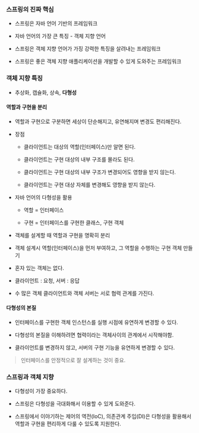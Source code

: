 ### 스프링의 진짜 핵심

- 스프링은 자바 언어 기반의 프레임워크

- 자바 언어의 가장 큰 특징 - 객체 지향 언어

- 스프링은 객체 지향 언어가 가징 강력한 특징을 살려내는 프레임워크

- 스프링은 좋은 객체 지향 애플리케이션을 개발할 수 있게 도와주는 프레임워크

### 객체 지향 특징

- 추상화, 캡슐화, 상속, **다형성**

#### 역할과 구현을 분리

- 역할과 구현으로 구분하면 세상이 단순해지고, 유연해지며 변경도 편리해진다.

- 장점

    - 클라이언트는 대상의 역할(인터페이스)만 알면 된다.
    
    - 클라이언트는 구현 대상의 내부 구조를 몰라도 된다.
    
    - 클라이언트는 구현 대상의 내부 구조가 변경되어도 영향을 받지 않는다.
    
    - 클라이언트는 구현 대상 자체를 변경해도 영향을 받지 않는다.
    
- 자바 언어의 다형성을 활용

    - 역할 = 인터페이스
    
    - 구현 = 인터페이스를 구현한 클래스, 구현 객체
    
- 객체를 설계할 때 역할과 구현을 명확히 분리

- 객체 설계시 역할(인터페이스)을 먼저 부여하고, 그 역할을 수행하는 구현 객체 만들기

- 혼자 있는 객체는 없다.

- 클라이언트 : 요청, 서버 : 응답

- 수 많은 객체 클라이언트와 객체 서버는 서로 협력 관계를 가진다.

#### 다형성의 본질

- 인터페이스를 구현한 객체 인스턴스를 실행 시점에 유연하게 변경할 수 있다.

- 다형성의 본질을 이해하려면 협력이라는 객체사이의 관계에서 시작해야함.

- 클라이언트를 변경하지 않고, 서버의 구현 기능을 유연하게 변경할 수 있다.

> 인터페이스를 안정적으로 잘 설계하는 것이 중요.

### 스프링과 객체 지향

- 다형성이 가장 중요하다.

- 스프링은 다형성을 극대화해서 이용할 수 있게 도와준다.

- 스프링에서 이야기하는 제어의 역전(IoC), 의존관계 주입(DI)은 다형성을 활용해서 역할과 구현을 편리하게 다룰 수 있도록 지원한다.

